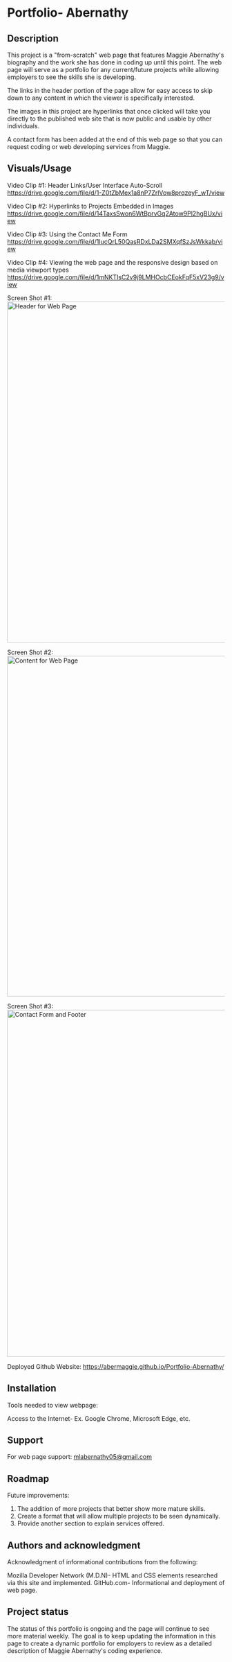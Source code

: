 # Portfolio- Abernathy

## Description
This project is a "from-scratch" web page that features Maggie Abernathy's biography and the work she has done in coding up until this point.  The web page will serve as a portfolio for any current/future projects while allowing employers to see the skills she is developing. 

The links in the header portion of the page allow for easy access to skip down to any content in which the viewer is specifically interested.

The images in this project are hyperlinks that once clicked will take you directly to the published web site that is now public and usable by other individuals.  

A contact form has been added at the end of this web page so that you can request coding or web developing services from Maggie.  


## Visuals/Usage

Video Clip #1: Header Links/User Interface Auto-Scroll
https://drive.google.com/file/d/1-Z0tZbMex1a8nP7ZrlVow8prqzeyF_wT/view

Video Clip #2: Hyperlinks to Projects Embedded in Images
https://drive.google.com/file/d/14TaxsSwon6WtBprvGq2Atow9Pl2hgBUx/view

Video Clip #3: Using the Contact Me Form
https://drive.google.com/file/d/1IucQrL50QasRDxLDa2SMXqfSzJsWkkab/view

Video Clip #4: Viewing the web page and the responsive design based on media viewport types
https://drive.google.com/file/d/1mNKTIsC2v9j9LMHOcbCEokFqF5xV23g9/view

Screen Shot #1:
<img width="787" alt="Header for Web Page" src="https://user-images.githubusercontent.com/114010430/197651999-8f416eef-4e10-4423-8510-f4a7c7d328fb.png">

Screen Shot #2:
<img width="786" alt="Content for Web Page" src="https://user-images.githubusercontent.com/114010430/197652106-3f21bc8a-d1fa-4611-877e-2d8b808ac3cd.png">

Screen Shot #3:
<img width="801" alt="Contact Form and Footer" src="https://user-images.githubusercontent.com/114010430/197652184-26e0dc5c-0994-4133-9f9d-18b5dd0be0e2.png">

Deployed Github Website: https://abermaggie.github.io/Portfolio-Abernathy/


## Installation
Tools needed to view webpage:

Access to the Internet- Ex. Google Chrome, Microsoft Edge, etc.


## Support
For web page support: mlabernathy05@gmail.com

## Roadmap
Future improvements:
1. The addition of more projects that better show more mature skills.
2. Create a format that will allow multiple projects to be seen dynamically.
3. Provide another section to explain services offered.


## Authors and acknowledgment
Acknowledgment of informational contributions from the following:

Mozilla Developer Network (M.D.N)- HTML and CSS elements researched via this site and implemented.
GitHub.com- Informational and deployment of web page.

## Project status
The status of this portfolio is ongoing and the page will continue to see more material weekly.  The goal is to keep updating the information in this page to create a dynamic portfolio for employers to review as a detailed description of Maggie Abernathy's coding experience.